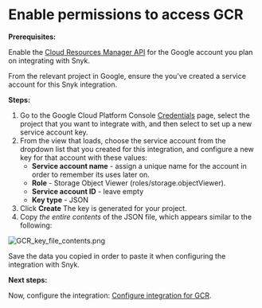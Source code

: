 # Enable permissions to access GCR

**Prerequisites:**

Enable the [Cloud Resources Manager API](https://console.cloud.google.com/apis/library/cloudresourcemanager.googleapis.com?q=cloud%20resource%20manager&id=16f5d23e-c895-4b9d-88e4-864c1766636f&project=next-for-integration-testing) for the Google account you plan on integrating with Snyk.

From the relevant project in Google, ensure the you've created a service account for this Snyk integration.

**Steps:**

1. Go to the Google Cloud Platform Console [Credentials](https://console.cloud.google.com/apis/credentials) page, select the project that you want to integrate with, and then select to set up a new service account key.
2. From the view that loads, choose the service account from the dropdown list that you created for this integration, and configure a new key for that account with these values:
   * **Service account name** - assign a unique name for the account in order to remember its uses later on.
   * **Role** - Storage Object Viewer \(roles/storage.objectViewer\).
   * **Service account ID** - leave empty
   * **Key type** - JSON
3. Click **Create** The key is generated for your project. 
4. Copy _the entire contents_ of the JSON file, which appears similar to the following: 

![GCR\_key\_file\_contents.png](../../../../.gitbook/assets/uuid-c4e3b781-e575-5ab8-6cea-b0a8654068c4-en.png)

Save the data you copied in order to paste it when configuring the integration with Snyk.

**Next steps:**

Now, configure the integration: [Configure integration for GCR](https://support.snyk.io/hc/articles/360003916118#UUID-9e0df3f8-0780-b593-573b-5185bdca4a6d).

